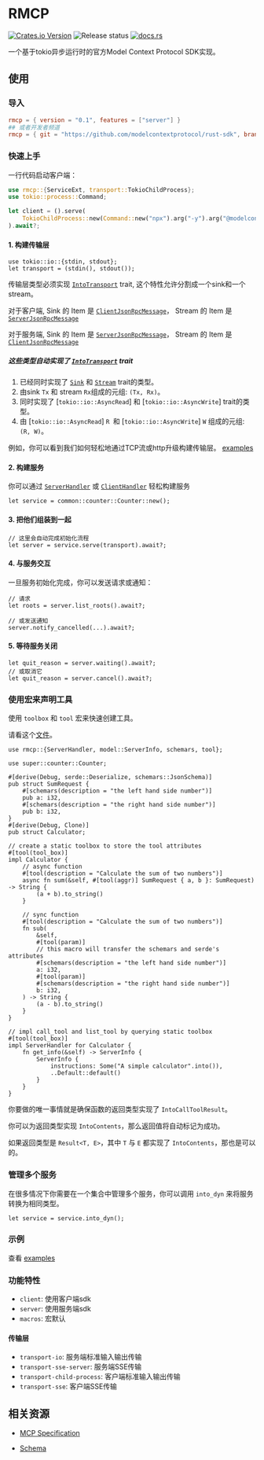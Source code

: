 # RMCP
[![Crates.io Version](https://img.shields.io/crates/v/rmcp)](https://crates.io/crates/rmcp)
![Release status](https://github.commodelcontextprotocol/rust-sdk/actions/workflows/release.yml/badge.svg)
[![docs.rs](https://img.shields.io/docsrs/rmcp)](https://docs.rs/rmcp/latest/rmcp)

一个基于tokio异步运行时的官方Model Context Protocol SDK实现。

## 使用

### 导入
```toml
rmcp = { version = "0.1", features = ["server"] }
## 或者开发者频道
rmcp = { git = "https://github.com/modelcontextprotocol/rust-sdk", branch = "main" }
```

### 快速上手
一行代码启动客户端：
```rust
use rmcp::{ServiceExt, transport::TokioChildProcess};
use tokio::process::Command;

let client = ().serve(
    TokioChildProcess::new(Command::new("npx").arg("-y").arg("@modelcontextprotocol/server-everything"))?
).await?;
```

#### 1. 构建传输层

```rust, ignore
use tokio::io::{stdin, stdout};
let transport = (stdin(), stdout());
```

传输层类型必须实现 [`IntoTransport`](crate::transport::IntoTransport) trait, 这个特性允许分割成一个sink和一个stream。

对于客户端, Sink 的 Item 是 [`ClientJsonRpcMessage`](crate::model::ClientJsonRpcMessage)， Stream 的 Item 是 [`ServerJsonRpcMessage`](crate::model::ServerJsonRpcMessage)

对于服务端, Sink 的 Item 是 [`ServerJsonRpcMessage`](crate::model::ServerJsonRpcMessage)， Stream 的 Item 是 [`ClientJsonRpcMessage`](crate::model::ClientJsonRpcMessage)

##### 这些类型自动实现了 [`IntoTransport`](crate::transport::IntoTransport) trait
1. 已经同时实现了 [`Sink`](futures::Sink) 和 [`Stream`](futures::Stream) trait的类型。
2. 由sink `Tx` 和 stream `Rx`组成的元组: `(Tx, Rx)`。
3. 同时实现了 [`tokio::io::AsyncRead`] 和 [`tokio::io::AsyncWrite`] trait的类型。
4. 由 [`tokio::io::AsyncRead`] `R `和 [`tokio::io::AsyncWrite`] `W` 组成的元组:  `(R, W)`。

例如，你可以看到我们如何轻松地通过TCP流或http升级构建传输层。 [examples](examples/README.md)

#### 2. 构建服务
你可以通过 [`ServerHandler`](crates/rmcp/src/handler/server.rs) 或 [`ClientHandler`](crates/rmcp/src/handler/client.rs) 轻松构建服务

```rust, ignore
let service = common::counter::Counter::new();
```

#### 3. 把他们组装到一起
```rust, ignore
// 这里会自动完成初始化流程
let server = service.serve(transport).await?;
```

#### 4. 与服务交互
一旦服务初始化完成，你可以发送请求或通知：

```rust, ignore
// 请求 
let roots = server.list_roots().await?;

// 或发送通知
server.notify_cancelled(...).await?;
```

#### 5. 等待服务关闭
```rust, ignore
let quit_reason = server.waiting().await?;
// 或取消它
let quit_reason = server.cancel().await?;
```

### 使用宏来声明工具
使用 `toolbox` 和 `tool` 宏来快速创建工具。

请看这个[文件](examples/servers/src/common/calculator.rs)。
```rust, ignore
use rmcp::{ServerHandler, model::ServerInfo, schemars, tool};

use super::counter::Counter;

#[derive(Debug, serde::Deserialize, schemars::JsonSchema)]
pub struct SumRequest {
    #[schemars(description = "the left hand side number")]
    pub a: i32,
    #[schemars(description = "the right hand side number")]
    pub b: i32,
}
#[derive(Debug, Clone)]
pub struct Calculator;

// create a static toolbox to store the tool attributes
#[tool(tool_box)]
impl Calculator {
    // async function
    #[tool(description = "Calculate the sum of two numbers")]
    async fn sum(&self, #[tool(aggr)] SumRequest { a, b }: SumRequest) -> String {
        (a + b).to_string()
    }

    // sync function
    #[tool(description = "Calculate the sum of two numbers")]
    fn sub(
        &self,
        #[tool(param)]
        // this macro will transfer the schemars and serde's attributes
        #[schemars(description = "the left hand side number")]
        a: i32,
        #[tool(param)]
        #[schemars(description = "the right hand side number")]
        b: i32,
    ) -> String {
        (a - b).to_string()
    }
}

// impl call_tool and list_tool by querying static toolbox
#[tool(tool_box)]
impl ServerHandler for Calculator {
    fn get_info(&self) -> ServerInfo {
        ServerInfo {
            instructions: Some("A simple calculator".into()),
            ..Default::default()
        }
    }
}

```
你要做的唯一事情就是确保函数的返回类型实现了 `IntoCallToolResult`。

你可以为返回类型实现 `IntoContents`，那么返回值将自动标记为成功。

如果返回类型是 `Result<T, E>`，其中 `T` 与 `E` 都实现了 `IntoContents`，那也是可以的。

### 管理多个服务
在很多情况下你需要在一个集合中管理多个服务，你可以调用 `into_dyn` 来将服务转换为相同类型。
```rust, ignore
let service = service.into_dyn();
```


### 示例
查看 [examples](examples/README.md)

### 功能特性
- `client`: 使用客户端sdk
- `server`: 使用服务端sdk
- `macros`: 宏默认
#### 传输层
- `transport-io`: 服务端标准输入输出传输
- `transport-sse-server`: 服务端SSE传输
- `transport-child-process`: 客户端标准输入输出传输
- `transport-sse`: 客户端SSE传输

## 相关资源
- [MCP Specification](https://spec.modelcontextprotocol.io/specification/2024-11-05/)

- [Schema](https://github.com/modelcontextprotocol/specification/blob/main/schema/2024-11-05/schema.ts)